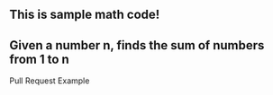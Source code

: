 ## This is sample math code!
## Given a number n, finds the sum of numbers from 1 to n

Pull Request Example
